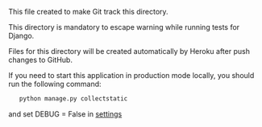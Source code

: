 This file created to make Git track this directory.

This directory is mandatory to escape warning while running tests for Django.

Files for this directory will be created automatically by Heroku after push changes to GitHub.

If you need to start this application in production mode locally, you should run the following command:
```bash
   python manage.py collectstatic
   ```
and set 
DEBUG = False
in [settings](../library/settings.py)
